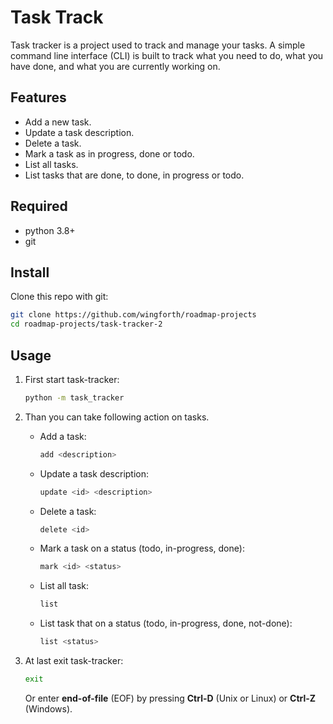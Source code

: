 # Task Track

Task tracker is a project used to track and manage your tasks. A simple command line interface (CLI) is built to track what you need to do, what you have done, and what you are currently working on.

## Features

- Add a new task.
- Update a task description.
- Delete a task.
- Mark a task as in progress, done or todo.
- List all tasks.
- List tasks that are done, to done, in progress or todo.

## Required

- python 3.8+
- git

## Install

Clone this repo with git:

```sh
git clone https://github.com/wingforth/roadmap-projects
cd roadmap-projects/task-tracker-2
```

## Usage

1. First start task-tracker:

   ```sh
   python -m task_tracker
   ```

2. Than you can take following action on tasks.

   - Add a task:

     ```sh
     add <description>
     ```

   - Update a task description:

     ```sh
     update <id> <description>
     ```

   - Delete a task:

     ```sh
     delete <id>
     ```

   - Mark a task on a status (todo, in-progress, done):

     ```sh
     mark <id> <status>
     ```

   - List all task:

     ```sh
     list
     ```

   - List task that on a status (todo, in-progress, done, not-done):

     ```sh
     list <status>
     ```

3. At last exit task-tracker:

   ```sh
   exit
   ```

   Or enter **end-of-file** (EOF) by pressing **Ctrl-D** (Unix or Linux) or **Ctrl-Z** (Windows).

